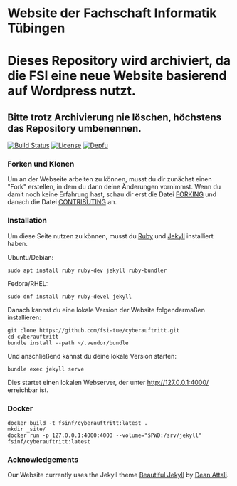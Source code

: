 # Website der Fachschaft Informatik Tübingen

# Dieses Repository wird archiviert, da die FSI eine neue Website basierend auf Wordpress nutzt.
## Bitte trotz Archivierung nie löschen, höchstens das Repository umbenennen.

[![Build Status](https://github.com/fsi-tue/cyberauftritt/actions/workflows/jekyll.yml/badge.svg?branch=master)](https://github.com/fsi-tue/cyberauftritt/actions?query=branch%3Amaster)
[![License](https://img.shields.io/github/license/fsi-tue/cyberauftritt.svg)](https://github.com/fsi-tue/cyberauftritt/blob/master/LICENSE.txt)
[![Depfu](https://img.shields.io/depfu/fsi-tue/cyberauftritt.svg)](https://depfu.com/github/fsi-tue/cyberauftritt)

### Forken und Klonen
Um an der Webseite arbeiten zu können, musst du dir zunächst einen "Fork" erstellen, in dem du dann deine Änderungen vornimmst. Wenn du damit noch keine Erfahrung hast, schau dir erst die Datei [FORKING](FORKING.md) und danach die Datei [CONTRIBUTING](CONTRIBUTING.md) an.

### Installation

Um diese Seite nutzen zu können, musst du [Ruby](https://www.ruby-lang.org/de/) und [Jekyll](https://jekyllrb.com/) installiert haben.

Ubuntu/Debian:
```
sudo apt install ruby ruby-dev jekyll ruby-bundler
```

Fedora/RHEL:
```
sudo dnf install ruby ruby-devel jekyll
```

Danach kannst du eine lokale Version der Website folgendermaßen installieren:

```
git clone https://github.com/fsi-tue/cyberauftritt.git
cd cyberauftritt
bundle install --path ~/.vendor/bundle
```

Und anschließend kannst du deine lokale Version starten:

```
bundle exec jekyll serve
```

Dies startet einen lokalen Webserver, der unter http://127.0.0.1:4000/ erreichbar ist.

### Docker

```
docker build -t fsinf/cyberauftritt:latest .
mkdir _site/
docker run -p 127.0.0.1:4000:4000 --volume="$PWD:/srv/jekyll" fsinf/cyberauftritt:latest
```

### Acknowledgements

Our Website currently uses the Jekyll theme [Beautiful Jekyll](https://github.com/daattali/beautiful-jekyll) by [Dean Attali](https://deanattali.com).

